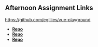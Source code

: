 ## Afternoon Assignment Links

https://github.com/egillies/vue-playground

- **[Repo](https://github.com/egillies/<ASSIGNMENT_REPO>)**
- **[Repo](https://github.com/egillies/<ASSIGNMENT_REPO>)**
- **[Repo](https://github.com/egillies/<ASSIGNMENT_REPO>)**
